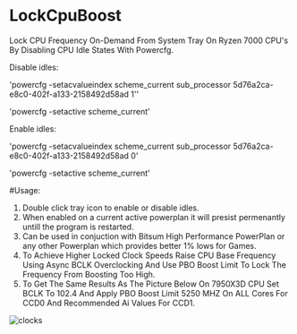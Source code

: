 # LockCpuBoost
Lock CPU Frequency On-Demand From System Tray On Ryzen 7000 CPU's By Disabling CPU Idle States With Powercfg.


Disable idles:


'powercfg -setacvalueindex scheme_current sub_processor 5d76a2ca-e8c0-402f-a133-2158492d58ad 1''


'powercfg -setactive scheme_current'


Enable idles:


'powercfg -setacvalueindex scheme_current sub_processor 5d76a2ca-e8c0-402f-a133-2158492d58ad 0'


'powercfg -setactive scheme_current'


#Usage:


1. Double click tray icon to enable or disable idles.
2. When enabled on a current active powerplan it will presist permenantly untill the program is restarted.
3. Can be used in conjuction with Bitsum High Performance PowerPlan or any other Powerplan which provides better 1% lows for Games.
4. To Achieve Higher Locked Clock Speeds Raise CPU Base Frequency Using Async BCLK Overclocking And Use PBO Boost Limit To Lock The Frequency From Boosting Too High.
5. To Get The Same Results As The Picture Below On 7950X3D CPU Set BCLK To 102.4 And Apply PBO Boost Limit 5250 MHZ On ALL Cores For CCD0 And Recommended Ai Values For CCD1.

![clocks](https://github.com/7gxycn08/LockCpuBoost/assets/121936658/3349bc15-9688-4031-9ef3-e28fefabf846)
